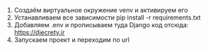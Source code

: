 1) Создаём виртуальное окружение venv и активируем его
2) Устанавливаем все зависимости pip install -r requirements.txt
3) Добавляем .env и прописываем туда Django код отсюда: https://djecrety.ir
4) Запускаем проект и переходим по url

